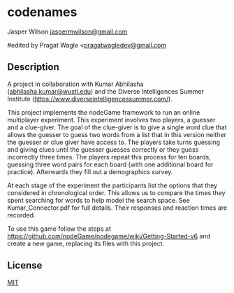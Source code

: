 # codenames
Jasper Wilson <jaspermwilson@gmail.com>

#edited by
Pragat Wagle <pragatwagledev@gmail.com

## Description

A project in collaboration with Kumar Abhilasha (abhilasha.kumar@wustl.edu) and the Diverse Intelligences Summer Institute (https://www.diverseintelligencessummer.com/).

This project implements the nodeGame framework to run an online multiplayer experiment. This experiment involves two players, a guesser and a clue-giver. The goal of the clue-giver is to give a single word clue that allows the guesser to guess two words from a list that in this version neither the guesser or clue giver have access to. The players take turns guessing and giving clues until the guesser guesses correctly or they guess incorrectly three times. The players repeat this process for ten boards, guessing three word pairs for each board (with one additional board for practice). Afterwards they fill out a demographics survey. 

At each stage of the experiment the participants list the options that they considered in chronological order. This allows us to compare the times they spent searching for words to help model the search space. See Kumar_Connector.pdf for full details. Their responses and reaction times are recorded.

To use this game follow the steps at https://github.com/nodeGame/nodegame/wiki/Getting-Started-v6 and create a new game, replacing its files with this project. 

## License

[MIT](LICENSE)
